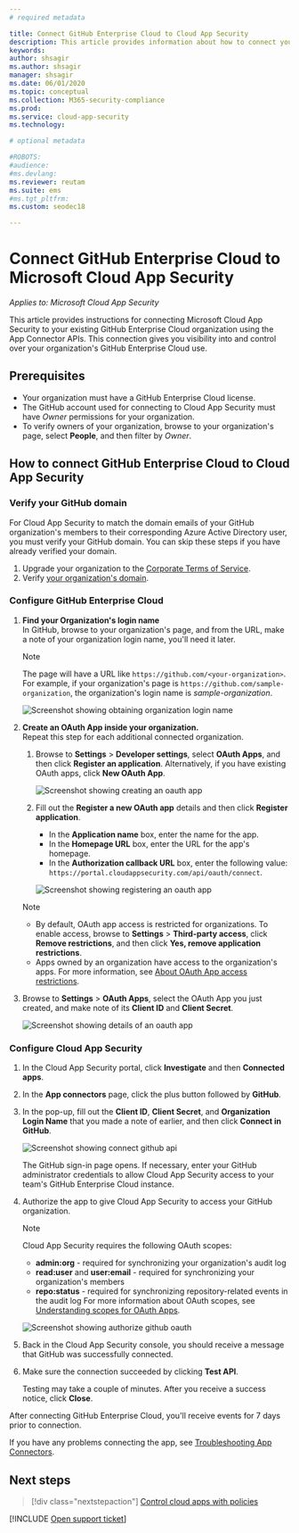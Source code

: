 ```yaml
---
# required metadata

title: Connect GitHub Enterprise Cloud to Cloud App Security
description: This article provides information about how to connect your GitHub Enterprise Cloud app to Cloud App Security using the API connector  for visibility and control over use.
keywords:
author: shsagir
ms.author: shsagir
manager: shsagir
ms.date: 06/01/2020
ms.topic: conceptual
ms.collection: M365-security-compliance
ms.prod:
ms.service: cloud-app-security
ms.technology:

# optional metadata

#ROBOTS:
#audience:
#ms.devlang:
ms.reviewer: reutam
ms.suite: ems
#ms.tgt_pltfrm:
ms.custom: seodec18

---
```

# Connect GitHub Enterprise Cloud to Microsoft Cloud App Security

*Applies to: Microsoft Cloud App Security*

This article provides instructions for connecting Microsoft Cloud App Security to your existing GitHub Enterprise Cloud organization using the App Connector APIs. This connection gives you visibility into and control over your organization's GitHub Enterprise Cloud use.<!-- For more information about how Cloud App Security protects GitHub Enterprise Cloud, see **//TODO:: ???**.-->

## Prerequisites

- Your organization must have a GitHub Enterprise Cloud license.
- The GitHub account used for connecting to Cloud App Security must have *Owner* permissions for your organization.
- To verify owners of your organization, browse to your organization's page, select **People**, and then filter by *Owner*.

## How to connect GitHub Enterprise Cloud to Cloud App Security

### Verify your GitHub domain

For Cloud App Security to match the domain emails of your GitHub organization's members to their corresponding Azure Active Directory user, you must verify your GitHub domain. You can skip these steps if you have already verified your domain.

1. Upgrade your organization to the [Corporate Terms of Service](https://help.github.com/en/github/setting-up-and-managing-organizations-and-teams/upgrading-to-the-corporate-terms-of-service).
1. Verify [your organization's domain](https://help.github.com/en/github/setting-up-and-managing-organizations-and-teams/verifying-your-organizations-domain).

### Configure GitHub Enterprise Cloud

1. **Find your Organization's login name**  
In GitHub, browse to your organization's page, and from the URL, make a note of your organization login name, you'll need it later.

    > [!NOTE]
    > The page will have a URL like `https://github.com/<your-organization>`. For example, if your organization's page is `https://github.com/sample-organization`, the organization's login name is *sample-organization*.

    ![Screenshot showing obtaining organization login name](media/connect-github-org-login-name.png)

1. **Create an OAuth App inside your organization.**  
Repeat this step for each additional connected organization.

    1. Browse to **Settings** > **Developer settings**, select  **OAuth Apps**, and then click **Register an application**. Alternatively, if you have existing OAuth apps, click **New OAuth App**.

        ![Screenshot showing creating an oauth app](media/connect-github-create-oauth-app.png)

    1. Fill out the **Register a new OAuth app** details and then click **Register application**.
        - In the **Application name** box, enter the name for the app.
        - In the **Homepage URL** box, enter the URL for the app's homepage.
        - In the **Authorization callback URL** box, enter the following value: `https://portal.cloudappsecurity.com/api/oauth/connect`.

        ![Screenshot showing registering an oauth app](media/connect-github-register-oauth-app.png)

    > [!NOTE]
    >
    > - By default, OAuth app access is restricted for organizations. To enable access, browse to **Settings** > **Third-party access**, click **Remove restrictions**, and then click **Yes, remove application restrictions**.
    > - Apps owned by an organization have access to the organization's apps. For more information, see [About OAuth App access restrictions](https://help.github.com/en/github/setting-up-and-managing-organizations-and-teams/about-oauth-app-access-restrictions).

1. Browse to **Settings** > **OAuth Apps**, select the OAuth App you just created, and make note of its **Client ID** and **Client Secret**.

    ![Screenshot showing details of an oauth app](media/connect-github-oauth-app-details.png)

### Configure Cloud App Security

1. In the Cloud App Security portal, click **Investigate** and then **Connected apps**.

1. In the **App connectors** page, click the plus button followed by **GitHub**.

1. In the pop-up, fill out the **Client ID**, **Client Secret**, and **Organization Login Name** that you made a note of earlier, and then click **Connect in GitHub**.

    ![Screenshot showing connect github api](media/connect-github-connect-app.png)

    The GitHub sign-in page opens. If necessary, enter your GitHub administrator credentials to allow Cloud App Security access to your team's GitHub Enterprise Cloud instance.

1. Authorize the app to give Cloud App Security to access your GitHub organization.

    > [!NOTE]
    > Cloud App Security requires the following OAuth scopes:
    >
    > - **admin:org** - required for synchronizing your organization's audit log
    > - **read:user** and **user:email** - required for synchronizing your organization's members
    > - **repo:status** - required for synchronizing repository-related events in the audit log
    > For more information about OAuth scopes, see [Understanding scopes for OAuth Apps](https://developer.github.com/apps/building-oauth-apps/understanding-scopes-for-oauth-apps/).

    ![Screenshot showing authorize github oauth](media/connect-github-authorize-app.png)

1. Back in the Cloud App Security console, you should receive a message that GitHub was successfully connected.

1. Make sure the connection succeeded by clicking **Test API**.

    Testing may take a couple of minutes. After you receive a success notice, click **Close**.

After connecting GitHub Enterprise Cloud, you'll receive events for 7 days prior to connection.

If you have any problems connecting the app, see [Troubleshooting App Connectors](troubleshooting-api-connectors-using-error-messages.md).

## Next steps

> [!div class="nextstepaction"]
> [Control cloud apps with policies](control-cloud-apps-with-policies.md)

[!INCLUDE [Open support ticket](includes/support.md)]
